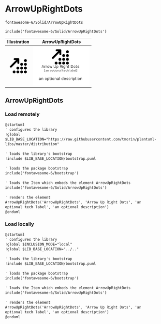 # ArrowUpRightDots


```text
fontawesome-6/Solid/ArrowUpRightDots
```

```text
include('fontawesome-6/Solid/ArrowUpRightDots')
```



| Illustration | ArrowUpRightDots |
| :---: | :---: |
| ![illustration for Illustration](../../fontawesome-6/Solid/ArrowUpRightDots.png) | ![illustration for ArrowUpRightDots](../../fontawesome-6/Solid/ArrowUpRightDots.Local.png) |




## ArrowUpRightDots

### Load remotely
```plantuml
@startuml
' configures the library
!global $LIB_BASE_LOCATION="https://raw.githubusercontent.com/tmorin/plantuml-libs/master/distribution"

' loads the library's bootstrap
!include $LIB_BASE_LOCATION/bootstrap.puml

' loads the package bootstrap
include('fontawesome-6/bootstrap')

' loads the Item which embeds the element ArrowUpRightDots
include('fontawesome-6/Solid/ArrowUpRightDots')

' renders the element
ArrowUpRightDots('ArrowUpRightDots', 'Arrow Up Right Dots', 'an optional tech label', 'an optional description')
@enduml
```

### Load locally
```plantuml
@startuml
' configures the library
!global $INCLUSION_MODE="local"
!global $LIB_BASE_LOCATION="../.."

' loads the library's bootstrap
!include $LIB_BASE_LOCATION/bootstrap.puml

' loads the package bootstrap
include('fontawesome-6/bootstrap')

' loads the Item which embeds the element ArrowUpRightDots
include('fontawesome-6/Solid/ArrowUpRightDots')

' renders the element
ArrowUpRightDots('ArrowUpRightDots', 'Arrow Up Right Dots', 'an optional tech label', 'an optional description')
@enduml
```

